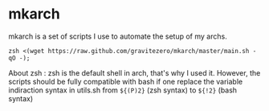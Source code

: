 # mkarch

mkarch is a set of scripts I use to automate the setup of my archs.

`zsh <(wget https://raw.github.com/gravitezero/mkarch/master/main.sh -qO -);`

About zsh :
zsh is the default shell in arch, that's why I used it.
However, the scripts should be fully compatible with bash if one replace the variable indiraction syntax in utils.sh from `${(P)2}` (zsh syntax) to `${!2}` (bash syntax)